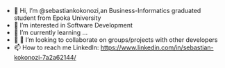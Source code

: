 - 👋 Hi, I’m @sebastiankokonozi,an Business-Informatics graduated student from Epoka University
- 👀 I’m interested in Software Development
- 🌱 I’m currently learning ...
- 💞️ 💞️ I’m looking to collaborate on groups/projects with other developers
- 📫 How to reach me LinkedIn: https://www.linkedin.com/in/sebastian-kokonozi-7a2a62144/

<!---
sebastiankokonozi/sebastiankokonozi is a ✨ special ✨ repository because its `README.md` (this file) appears on your GitHub profile.
You can click the Preview link to take a look at your changes.
--->
